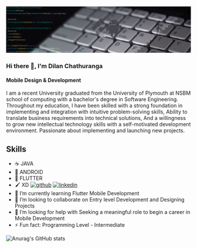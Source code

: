 


![Mobile Design & Development](https://github.com/dilenDev/dilenDev/blob/main/gitBanner.png)
### Hi there 👋, I'm Dilan Chathuranga
#### Mobile Design & Development
I am a recent University graduated from the University of Plymouth at NSBM school of computing with a bachelor's degree in Software Engineering. Throughout my education, I have been skilled with a strong foundation in implementing and integration with intuitive problem-solving skills, Ability to translate business requirements into technical solutions, And a willingness to grow new intellectual technology skills with a self-motivated development environment.
Passionate about implementing and launching new projects.

## Skills

- ☕ JAVA
- 📱 ANDROID
- 📱 FLUTTER
- 🖌️ XD
[<img src='https://cdn.jsdelivr.net/npm/simple-icons@3.0.1/icons/github.svg' alt='github' height='40'>](https://github.com/dilenDev)  [<img src='https://cdn.jsdelivr.net/npm/simple-icons@3.0.1/icons/linkedin.svg' alt='linkedin' height='40'>](https://www.linkedin.com/in/www.linkedin.com/in/dilan-chathuranga/)  
- 🌱 I’m currently learning Flutter Mobile Development 
- 👯 I’m looking to collaborate on Entry level Development and Designing Projects 
- 🤔 I’m looking for help with Seeking a meaningful role to begin a career in Mobile Development  
- ⚡ Fun fact: Programming Level - Intermediate  









![Anurag's GitHub stats](https://github-readme-stats.vercel.app/api?username=dilenDev&show_icons=true&theme=radical)

